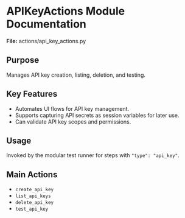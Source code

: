 # APIKeyActions Module Documentation

**File:** actions/api_key_actions.py

## Purpose
Manages API key creation, listing, deletion, and testing.

## Key Features
- Automates UI flows for API key management.
- Supports capturing API secrets as session variables for later use.
- Can validate API key scopes and permissions.

## Usage
Invoked by the modular test runner for steps with `"type": "api_key"`.

## Main Actions
- `create_api_key`
- `list_api_keys`
- `delete_api_key`
- `test_api_key`
